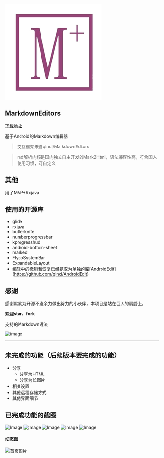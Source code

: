 ![image](image/logo.png)

## MarkdownEditors

[下载地址](https://www.pgyer.com/Markdown)

基于Android的Markdown编辑器

> 交互框架来自qinci/MarkdownEditors

> md解析内核是国内独立自主开发的Mark2Html，语法兼容性高，符合国人使用习惯，可自定义


其他
---
用了MVP+Rxjava


使用的开源库
---
* glide
* rxjava
* butterknife
* numberprogressbar
* kprogresshud
* android-bottom-sheet
* marked
* FlycoSystemBar
* ExpandableLayout
* 编辑中的撤销和恢复已经提取为单独的库[AndroidEdit] (https://github.com/qinci/AndroidEdit)

感谢
---
感谢默默为开源不遗余力做出努力的小伙伴，本项目是站在巨人的肩膀上。

**欢迎star、fork**

支持的Markdown语法

![Image](image/预览.jpg)

---

未完成的功能（后续版本要完成的功能）
---

* 分享
	* 分享为HTML
	* 分享为长图片
* 相关设置
* 其他远程存储方式
* 其他界面细节

已完成功能的截图
---
![Image](image/image_new_01.jpg)
![Image](image/image_new_02.jpg)
![Image](image/image_new_05.jpg)
![Image](image/image_new_03.jpg)
![Image](image/image_new_04.jpg)
 

#### 动态图

![首页图片](image/markdown.gif)


